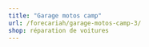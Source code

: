 ```yaml
---
title: "Garage motos camp"
url: /forecariah/garage-motos-camp-3/
shop: réparation de voitures
---
```

